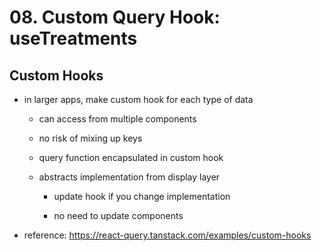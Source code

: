# 08. Custom Query Hook: useTreatments

## Custom Hooks

- in larger apps, make custom hook for each type of data

  - can access from multiple components

  - no risk of mixing up keys

  - query function encapsulated in custom hook

  - abstracts implementation from display layer

    - update hook if you change implementation

    - no need to update components

- reference: https://react-query.tanstack.com/examples/custom-hooks
